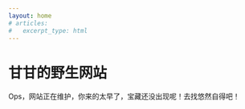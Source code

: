 ```yaml
---
layout: home
# articles:
#   excerpt_type: html
---
```

# 甘甘的野生网站 
Ops，网站正在维护，你来的太早了，宝藏还没出现呢！去找悠然自得吧！
